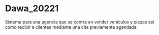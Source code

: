 # Dawa_20221
Sistema para una agencia que se centra en vender vehiculos y piezas asi como recibir a clientes mediante una cita previamente agendada
